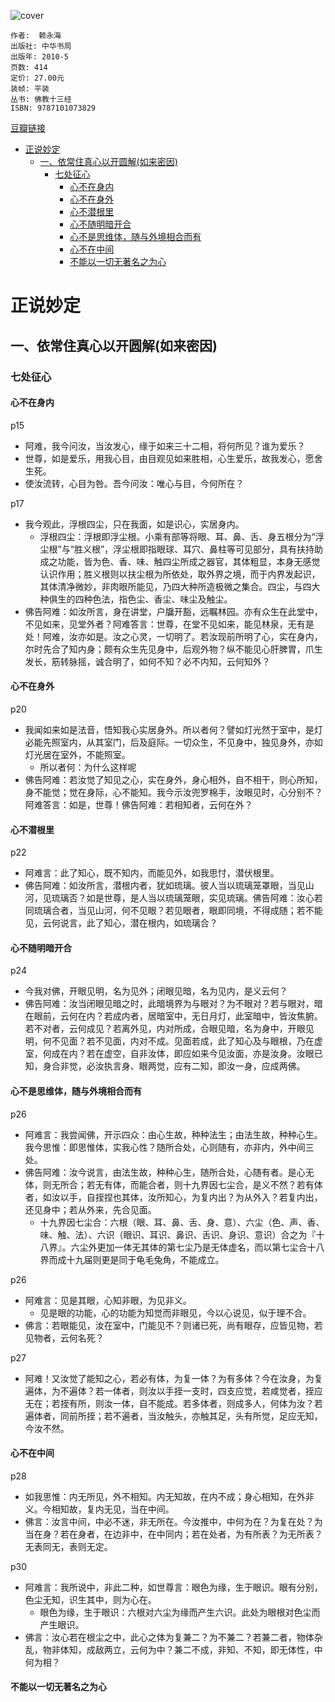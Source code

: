 ![cover](https://img1.doubanio.com/view/subject/l/public/s4376509.jpg)

    作者:  赖永海 
    出版社: 中华书局
    出版年: 2010-5
    页数: 414
    定价: 27.00元
    装帧: 平装
    丛书: 佛教十三经
    ISBN: 9787101073829

[豆瓣链接](https://book.douban.com/subject/4843462/)

- [正说妙定](#%E6%AD%A3%E8%AF%B4%E5%A6%99%E5%AE%9A)
  - [一、依常住真心以开圆解(如来密因)](#%E4%B8%80%E4%BE%9D%E5%B8%B8%E4%BD%8F%E7%9C%9F%E5%BF%83%E4%BB%A5%E5%BC%80%E5%9C%86%E8%A7%A3%E5%A6%82%E6%9D%A5%E5%AF%86%E5%9B%A0)
    - [七处征心](#%E4%B8%83%E5%A4%84%E5%BE%81%E5%BF%83)
      - [心不在身内](#%E5%BF%83%E4%B8%8D%E5%9C%A8%E8%BA%AB%E5%86%85)
      - [心不在身外](#%E5%BF%83%E4%B8%8D%E5%9C%A8%E8%BA%AB%E5%A4%96)
      - [心不潜根里](#%E5%BF%83%E4%B8%8D%E6%BD%9C%E6%A0%B9%E9%87%8C)
      - [心不随明暗开合](#%E5%BF%83%E4%B8%8D%E9%9A%8F%E6%98%8E%E6%9A%97%E5%BC%80%E5%90%88)
      - [心不是思维体，随与外境相合而有](#%E5%BF%83%E4%B8%8D%E6%98%AF%E6%80%9D%E7%BB%B4%E4%BD%93%E9%9A%8F%E4%B8%8E%E5%A4%96%E5%A2%83%E7%9B%B8%E5%90%88%E8%80%8C%E6%9C%89)
      - [心不在中间](#%E5%BF%83%E4%B8%8D%E5%9C%A8%E4%B8%AD%E9%97%B4)
      - [不能以一切无著名之为心](#%E4%B8%8D%E8%83%BD%E4%BB%A5%E4%B8%80%E5%88%87%E6%97%A0%E8%91%97%E5%90%8D%E4%B9%8B%E4%B8%BA%E5%BF%83)

# 正说妙定
## 一、依常住真心以开圆解(如来密因)
### 七处征心
#### 心不在身内
p15
- 阿难，我今问汝，当汝发心，缘于如来三十二相，将何所见？谁为爱乐？
- 世尊，如是爱乐，用我心目，由目观见如来胜相，心生爱乐，故我发心，愿舍生死。
- 使汝流转，心目为咎。吾今问汝：唯心与目，今何所在？

p17
- 我今观此，浮根四尘，只在我面，如是识心，实居身内。
  - 浮根四尘：浮根即浮尘根。小乘有部等将眼、耳、鼻、舌、身五根分为“浮尘根”与“胜义根”，浮尘根即指眼球、耳穴、鼻柱等可见部分，具有扶持助成之功能，皆为色、香、味、触四尘所成之器官，其体粗显，本身无感觉认识作用；胜义根则以扶尘根为所依处，取外界之境，而于内界发起识，其体清净微妙，非肉眼所能见，乃四大种所造极微之集合。四尘，与四大种俱生的四种色法，指色尘、香尘、味尘及触尘。
- 佛告阿难：如汝所言，身在讲堂，户牖开豁，远瞩林园。亦有众生在此堂中，不见如来，见堂外者？阿难答言：世尊，在堂不见如来，能见林泉，无有是处！阿难，汝亦如是。汝之心灵，一切明了。若汝现前所明了心，实在身内，尔时先合了知内身；颇有众生先见身中，后观外物？纵不能见心肝脾胃，爪生发长，筋转脉摇，诚合明了，如何不知？必不内知，云何知外？

#### 心不在身外
p20
- 我闻如来如是法音，悟知我心实居身外。所以者何？譬如灯光然于室中，是灯必能先照室内，从其室门，后及庭际。一切众生，不见身中，独见身外，亦如灯光居在室外，不能照室。
  - 所以者何：为什么这样呢
- 佛告阿难：若汝觉了知见之心，实在身外，身心相外，自不相干，则心所知，身不能觉；觉在身际，心不能知。我今示汝兜罗棉手，汝眼见时，心分别不？阿难答言：如是，世尊！佛告阿难：若相知者，云何在外？

#### 心不潜根里
p22
- 阿难言：此了知心，既不知内，而能见外，如我思忖，潜伏根里。
- 佛告阿难：如汝所言，潜根内者，犹如琉璃。彼人当以琉璃笼罩眼，当见山河，见琉璃否？如是世尊，是人当以琉璃笼眼，实见琉璃。佛告阿难：汝心若同琉璃合者，当见山河，何不见眼？若见眼者，眼即同境，不得成随；若不能见，云何说言，此了知心，潜在根内，如琉璃合？

#### 心不随明暗开合
p24
- 今我对佛，开眼见明，名为见外；闭眼见暗，名为见内，是义云何？
- 佛告阿难：汝当闭眼见暗之时，此暗境界为与眼对？为不眼对？若与眼对，暗在眼前，云何在内？若成内者，居暗室中，无日月灯，此室暗中，皆汝焦腑。若不对者，云何成见？若离外见，内对所成，合眼见暗，名为身中，开眼见明，何不见面？若不见面，内对不成。见面若成，此了知心及与眼根，乃在虚室，何成在内？若在虚空，自非汝体，即应如来今见汝面，亦是汝身。汝眼已知，身合非觉，必汝执言身、眼两觉，应有二知，即汝一身，应成两佛。

#### 心不是思维体，随与外境相合而有
p26
- 阿难言：我尝闻佛，开示四众：由心生故，种种法生；由法生故，种种心生。我今思惟：即思惟体，实我心性？随所合处，心则随有，亦非内，外中间三处。
- 佛告阿难：汝今说言，由法生故，种种心生，随所合处，心随有者。是心无体，则无所合；若无有体，而能合者，则十九界因七尘合，是义不然？若有体者，如汝以手，自挃捏也其体，汝所知心，为复内出？为从外入？若复内出，还见身中；若从外来，先合见面。
  - 十九界因七尘合：六根（眼、耳、鼻、舌、身、意）、六尘（色、声、香、味、触、法）、六识（眼识、耳识、鼻识、舌识、身识、意识）合之为『十八界』。六尘外更加一体无其体的第七尘乃是无体虚名，而以第七尘合十八界而成十九届则更是同于龟毛兔角，不能成立。

p26
- 阿难言：见是其眼，心知非眼，为见非义。
  - 见是眼的功能，心的功能为知觉而非眼见，今以心说见，似于理不合。
- 佛言：若眼能见，汝在室中，门能见不？则诸已死，尚有眼存，应皆见物，若见物者，云何名死？

p27
- 阿难！又汝觉了能知之心，若必有体，为复一体？为有多体？今在汝身，为复遍体，为不遍体？若一体者，则汝以手挃一支时，四支应觉，若咸觉者，挃应无在；若挃有所，则汝一体，自不能成。若多体者，则成多人，何体为汝？若遍体者，同前所挃；若不遍者，当汝触头，亦触其足，头有所觉，足应无知，今汝不然。

#### 心不在中间
p28
- 如我思惟：内无所见，外不相知。内无知故，在内不成；身心相知，在外非义。今相知故，复内无见，当在中间。
- 佛言：汝言中间，中必不迷，非无所在。今汝推中，中何为在？为复在处？为当在身？若在身者，在边非中，在中同内；若在处者，为有所表？为无所表？无表同无，表则无定。

p30
- 阿难言：我所说中，非此二种，如世尊言：眼色为缘，生于眼识。眼有分别，色尘无知，识生其中，则为心在。
  - 眼色为缘，生于眼识：六根对六尘为缘而产生六识。此处为眼根对色尘而产生眼识。
- 佛言：汝心若在根尘之中，此心之体为复兼二？为不兼二？若兼二者，物体杂乱，物非体知，成敌两立，云何为中？兼二不成，非知、不知，即无体性，中何为相？

#### 不能以一切无著名之为心






